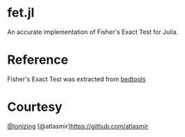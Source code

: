 # fet.jl
An accurate implementation of Fisher's Exact Test for Julia.

# Reference
Fisher's Exact Test was extracted from [bedtools](https://github.com/arq5x/bedtools2/tree/89b94dce487097e60bbd6d77c2515085c6e80431/src/fisher)

# Courtesy
[@Ionizing](https://github.com/Ionizing)
[@atlasmir]https://github.com/atlasmir
